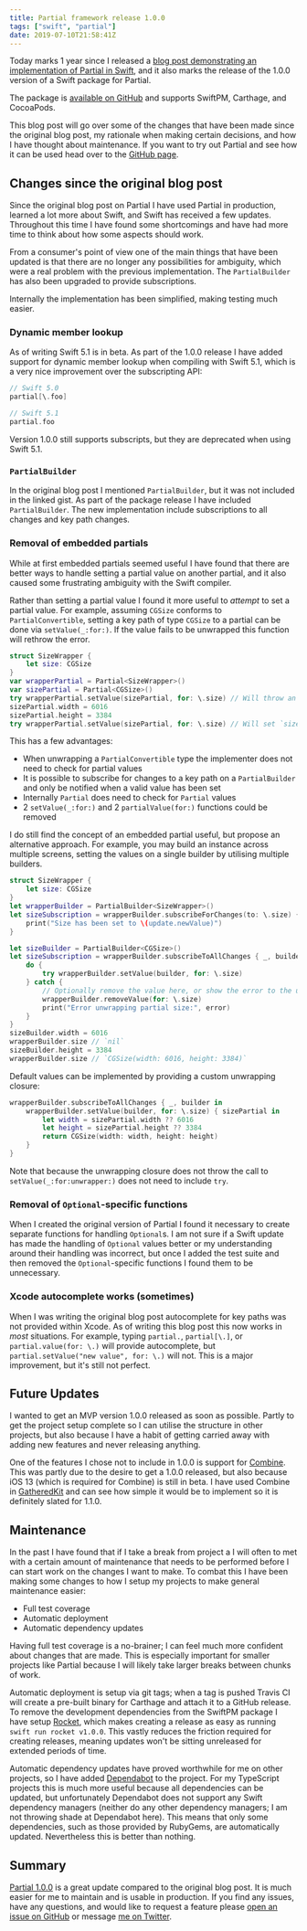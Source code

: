 ```yaml
---
title: Partial framework release 1.0.0
tags: ["swift", "partial"]
date: 2019-07-10T21:58:41Z
---
```


Today marks 1 year since I released a [blog post demonstrating an implementation of Partial in Swift](https://josephduffy.co.uk/partial-in-swift), and it also marks the release of the 1.0.0 version of a Swift package for Partial.

The package is [available on GitHub](https://github.com/JosephDuffy/Partial/) and supports SwiftPM, Carthage, and CocoaPods.

This blog post will go over some of the changes that have been made since the original blog post, my rationale when making certain decisions, and how I have thought about maintenance. If you want to try out Partial and see how it can be used head over to the [GitHub page](https://github.com/JosephDuffy/Partial/).

<!-- more -->

## Changes since the original blog post

Since the original blog post on Partial I have used Partial in production, learned a lot more about Swift, and Swift has received a few updates. Throughout this time I have found some shortcomings and have had more time to think about how some aspects should work.

From a consumer's point of view one of the main things that have been updated is that there are no longer any possibilities for ambiguity, which were a real problem with the previous implementation. The `PartialBuilder` has also been upgraded to provide subscriptions.

Internally the implementation has been simplified, making testing much easier.

### Dynamic member lookup

As of writing Swift 5.1 is in beta. As part of the 1.0.0 release I have added support for dynamic member lookup when compiling with Swift 5.1, which is a very nice improvement over the subscripting API:

```swift
// Swift 5.0
partial[\.foo]

// Swift 5.1
partial.foo
```

Version 1.0.0 still supports subscripts, but they are deprecated when using Swift 5.1.

### `PartialBuilder`

In the original blog post I mentioned `PartialBuilder`, but it was not included in the linked gist. As part of the package release I have included `PartialBuilder`. The new implementation include subscriptions to all changes and key path changes.

### Removal of embedded partials

While at first embedded partials seemed useful I have found that there are better ways to handle setting a partial value on another partial, and it also caused some frustrating ambiguity with the Swift compiler.

Rather than setting a partial value I found it more useful to _attempt_ to set a partial value. For example, assuming `CGSize` conforms to `PartialConvertible`, setting a key path of type `CGSize` to a partial can be done via `setValue(_:for:)`. If the value fails to be unwrapped this function will rethrow the error.

```swift
struct SizeWrapper {
    let size: CGSize
}
var wrapperPartial = Partial<SizeWrapper>()
var sizePartial = Partial<CGSize>()
try wrapperPartial.setValue(sizePartial, for: \.size) // Will throw an error, value will not be set
sizePartial.width = 6016
sizePartial.height = 3384
try wrapperPartial.setValue(sizePartial, for: \.size) // Will set `size` to `CGSize(width: 6016, height: 3384)`
```

This has a few advantages:

- When unwrapping a `PartialConvertible` type the implementer does not need to check for partial values
- It is possible to subscribe for changes to a key path on a `PartialBuilder` and only be notified when a valid value has been set
- Internally `Partial` does need to check for `Partial` values
- 2 `setValue(_:for:)` and 2 `partialValue(for:)` functions could be removed

I do still find the concept of an embedded partial useful, but propose an alternative approach. For example, you may build an instance across multiple screens, setting the values on a single builder by utilising multiple builders.

```swift
struct SizeWrapper {
    let size: CGSize
}
let wrapperBuilder = PartialBuilder<SizeWrapper>()
let sizeSubscription = wrapperBuilder.subscribeForChanges(to: \.size) { update in
    print("Size has been set to \(update.newValue)")
}

let sizeBuilder = PartialBuilder<CGSize>()
let sizeSubscription = wrapperBuilder.subscribeToAllChanges { _, builder in
    do {
        try wrapperBuilder.setValue(builder, for: \.size)
    } catch {
        // Optionally remove the value here, or show the error to the user
        wrapperBuilder.removeValue(for: \.size)
        print("Error unwrapping partial size:", error)
    }
}
sizeBuilder.width = 6016
wrapperBuilder.size // `nil`
sizeBuilder.height = 3384
wrapperBuilder.size // `CGSize(width: 6016, height: 3384)`
```

Default values can be implemented by providing a custom unwrapping closure:

```swift
wrapperBuilder.subscribeToAllChanges { _, builder in
    wrapperBuilder.setValue(builder, for: \.size) { sizePartial in
        let width = sizePartial.width ?? 6016
        let height = sizePartial.height ?? 3384
        return CGSize(width: width, height: height)
    }
}
```

Note that because the unwrapping closure does not throw the call to `setValue(_:for:unwrapper:)` does not need to include `try`.

### Removal of `Optional`-specific functions

When I created the original version of Partial I found it necessary to create separate functions for handling `Optional`s. I am not sure if a Swift update has made the handling of `Optional` values better or my understanding around their handling was incorrect, but once I added the test suite and then removed the `Optional`-specific functions I found them to be unnecessary.

### Xcode autocomplete works (sometimes)

When I was writing the original blog post autocomplete for key paths was not provided within Xcode. As of writing this blog post this now works in _most_ situations. For example, typing `partial.`, `partial[\.]`, or `partial.value(for: \.)` will provide autocomplete, but `partial.setValue("new value", for: \.)` will not. This is a major improvement, but it's still not perfect.

## Future Updates

I wanted to get an MVP version 1.0.0 released as soon as possible. Partly to get the project setup complete so I can utilise the structure in other projects, but also because I have a habit of getting carried away with adding new features and never releasing anything.

One of the features I chose not to include in 1.0.0 is support for [Combine](https://developer.apple.com/documentation/combine). This was partly due to the desire to get a 1.0.0 released, but also because iOS 13 (which is required for Combine) is still in beta. I have used Combine in [GatheredKit](https://github.com/josephduffy/GatheredKit) and can see how simple it would be to implement so it is definitely slated for 1.1.0.

## Maintenance

In the past I have found that if I take a break from project a I will often to met with a certain amount of maintenance that needs to be performed before I can start work on the changes I want to make. To combat this I have been making some changes to how I setup my projects to make general maintenance easier:

- Full test coverage
- Automatic deployment
- Automatic dependency updates

Having full test coverage is a no-brainer; I can feel much more confident about changes that are made. This is especially important for smaller projects like Partial because I will likely take larger breaks between chunks of work.

Automatic deployment is setup via git tags; when a tag is pushed Travis CI will create a pre-built binary for Carthage and attach it to a GitHub release. To remove the development dependencies from the SwiftPM package I have setup [Rocket](https://github.com/shibapm/Rocket/), which makes creating a release as easy as running `swift run rocket v1.0.0`. This vastly reduces the friction required for creating releases, meaning updates won't be sitting unreleased for extended periods of time.

Automatic dependency updates have proved worthwhile for me on other projects, so I have added [Dependabot](https://dependabot.com/) to the project. For my TypeScript projects this is much more useful because all dependencies can be updated, but unfortunately Dependabot does not support any Swift dependency managers (neither do any other dependency managers; I am not throwing shade at Dependabot here). This means that only some dependencies, such as those provided by RubyGems, are automatically updated. Nevertheless this is better than nothing.

## Summary

[Partial 1.0.0](https://github.com/JosephDuffy/Partial/releases/tag/v1.0.0) is a great update compared to the original blog post. It is much easier for me to maintain and is usable in production. If you find any issues, have any questions, and would like to request a feature please [open an issue on GitHub](https://github.com/JosephDuffy/Partial/issues/new/choose) or message [me on Twitter](https://twitter.com/Joe_Duffy).
